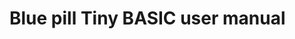 <!-- 
Copyright Jacques Deschênes, 2021
Ce document fait parti du projet stm32-tbi
https://github.com/picatout/stm32-tbi
-->
# Blue pill Tiny BASIC user manual
